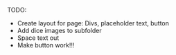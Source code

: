 TODO:

- Create layout for page: Divs, placeholder text, button
- Add dice images to subfolder
- Space text out
- Make button work!!!